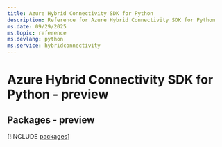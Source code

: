 ```yaml
---
title: Azure Hybrid Connectivity SDK for Python
description: Reference for Azure Hybrid Connectivity SDK for Python
ms.date: 09/29/2025
ms.topic: reference
ms.devlang: python
ms.service: hybridconnectivity
---
```

# Azure Hybrid Connectivity SDK for Python - preview
## Packages - preview
[!INCLUDE [packages](hybrid-connectivity-index.md)]